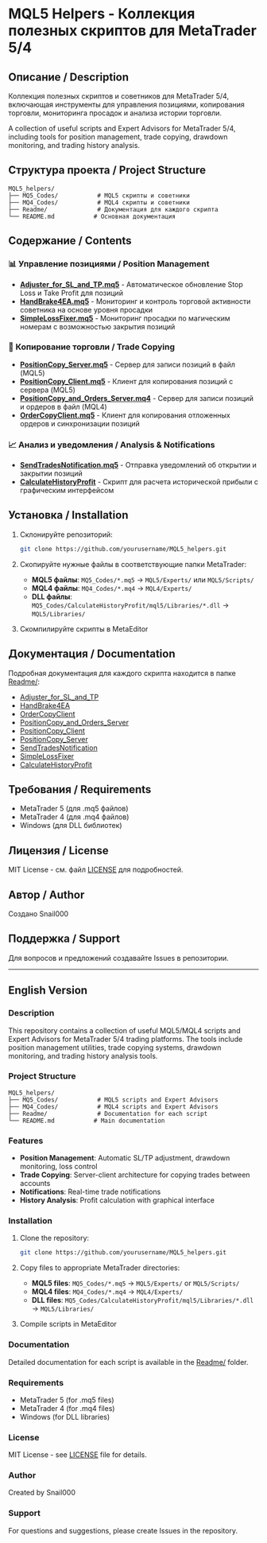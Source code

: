 # MQL5 Helpers - Коллекция полезных скриптов для MetaTrader 5/4

## Описание / Description

Коллекция полезных скриптов и советников для MetaTrader 5/4, включающая инструменты для управления позициями, копирования торговли, мониторинга просадок и анализа истории торговли.

A collection of useful scripts and Expert Advisors for MetaTrader 5/4, including tools for position management, trade copying, drawdown monitoring, and trading history analysis.

## Структура проекта / Project Structure

```
MQL5_helpers/
├── MQ5_Codes/           # MQL5 скрипты и советники
├── MQ4_Codes/           # MQL4 скрипты и советники  
├── Readme/              # Документация для каждого скрипта
└── README.md           # Основная документация
```

## Содержание / Contents

### 📊 Управление позициями / Position Management

- **[Adjuster_for_SL_and_TP.mq5](MQ5_Codes/Adjuster_for_SL_and_TP.mq5)** - Автоматическое обновление Stop Loss и Take Profit для позиций
- **[HandBrake4EA.mq5](MQ5_Codes/HandBrake4EA.mq5)** - Мониторинг и контроль торговой активности советника на основе уровня просадки
- **[SimpleLossFixer.mq5](MQ5_Codes/SimpleLossFixer.mq5)** - Мониторинг просадки по магическим номерам с возможностью закрытия позиций

### 🔄 Копирование торговли / Trade Copying

- **[PositionCopy_Server.mq5](MQ5_Codes/PositionCopy_Server.mq5)** - Сервер для записи позиций в файл (MQL5)
- **[PositionCopy_Client.mq5](MQ5_Codes/PositionCopy_Client.mq5)** - Клиент для копирования позиций с сервера (MQL5)
- **[PositionCopy_and_Orders_Server.mq4](MQ4_Codes/PositionCopy_and_Orders_Server.mq4)** - Сервер для записи позиций и ордеров в файл (MQL4)
- **[OrderCopyClient.mq5](MQ5_Codes/OrderCopyClient.mq5)** - Клиент для копирования отложенных ордеров и синхронизации позиций

### 📈 Анализ и уведомления / Analysis & Notifications

- **[SendTradesNotification.mq5](MQ5_Codes/SendTradesNotification.mq5)** - Отправка уведомлений об открытии и закрытии позиций
- **[CalculateHistoryProfit](MQ5_Codes/CalculateHistoryProfit/)** - Скрипт для расчета исторической прибыли с графическим интерфейсом

## Установка / Installation

1. Склонируйте репозиторий:
   ```bash
   git clone https://github.com/yourusername/MQL5_helpers.git
   ```

2. Скопируйте нужные файлы в соответствующие папки MetaTrader:
   - **MQL5 файлы**: `MQ5_Codes/*.mq5` → `MQL5/Experts/` или `MQL5/Scripts/`
   - **MQL4 файлы**: `MQ4_Codes/*.mq4` → `MQL4/Experts/`
   - **DLL файлы**: `MQ5_Codes/CalculateHistoryProfit/mql5/Libraries/*.dll` → `MQL5/Libraries/`

3. Скомпилируйте скрипты в MetaEditor

## Документация / Documentation

Подробная документация для каждого скрипта находится в папке [Readme/](Readme/):

- [Adjuster_for_SL_and_TP](Readme/Adjuster_for_SL_and_TP_README.md)
- [HandBrake4EA](Readme/HandBrake4EA_README.md)
- [OrderCopyClient](Readme/OrderCopyClient_README.md)
- [PositionCopy_and_Orders_Server](Readme/PositionCopy_and_Orders_Server_README.md)
- [PositionCopy_Client](Readme/PositionCopy_Client_README.md)
- [PositionCopy_Server](Readme/PositionCopy_Server_README.md)
- [SendTradesNotification](Readme/SendTradesNotification_README.md)
- [SimpleLossFixer](Readme/SimpleLossFixer_README.md)
- [CalculateHistoryProfit](Readme/CalculateHistoryProfit_README.md)

## Требования / Requirements

- MetaTrader 5 (для .mq5 файлов)
- MetaTrader 4 (для .mq4 файлов)
- Windows (для DLL библиотек)

## Лицензия / License

MIT License - см. файл [LICENSE](LICENSE) для подробностей.

## Автор / Author

Создано Snail000

## Поддержка / Support

Для вопросов и предложений создавайте Issues в репозитории.

---

## English Version

### Description

This repository contains a collection of useful MQL5/MQL4 scripts and Expert Advisors for MetaTrader 5/4 trading platforms. The tools include position management utilities, trade copying systems, drawdown monitoring, and trading history analysis tools.

### Project Structure

```
MQL5_helpers/
├── MQ5_Codes/           # MQL5 scripts and Expert Advisors
├── MQ4_Codes/           # MQL4 scripts and Expert Advisors  
├── Readme/              # Documentation for each script
└── README.md           # Main documentation
```

### Features

- **Position Management**: Automatic SL/TP adjustment, drawdown monitoring, loss control
- **Trade Copying**: Server-client architecture for copying trades between accounts
- **Notifications**: Real-time trade notifications
- **History Analysis**: Profit calculation with graphical interface

### Installation

1. Clone the repository:
   ```bash
   git clone https://github.com/yourusername/MQL5_helpers.git
   ```

2. Copy files to appropriate MetaTrader directories:
   - **MQL5 files**: `MQ5_Codes/*.mq5` → `MQL5/Experts/` or `MQL5/Scripts/`
   - **MQL4 files**: `MQ4_Codes/*.mq4` → `MQL4/Experts/`
   - **DLL files**: `MQ5_Codes/CalculateHistoryProfit/mql5/Libraries/*.dll` → `MQL5/Libraries/`

3. Compile scripts in MetaEditor

### Documentation

Detailed documentation for each script is available in the [Readme/](Readme/) folder.

### Requirements

- MetaTrader 5 (for .mq5 files)
- MetaTrader 4 (for .mq4 files)
- Windows (for DLL libraries)

### License

MIT License - see [LICENSE](LICENSE) file for details.

### Author

Created by Snail000

### Support

For questions and suggestions, please create Issues in the repository.
